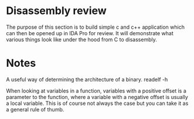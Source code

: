 # Disassembly review
The purpose of this section is to build simple c and c++ application which can then be opened up
in IDA Pro for review.  It will demonstrate what various things look like under the hood from
C to disassembly.


# Notes

A useful way of determining the architecture of a binary.
readelf -h <program-name>


When looking at variables in a function, variables with a positive offset is a parameter to the function, where a variable with a negative offset is usually a local variable. This is of course not always the case but you can take it as a general rule of thumb.
